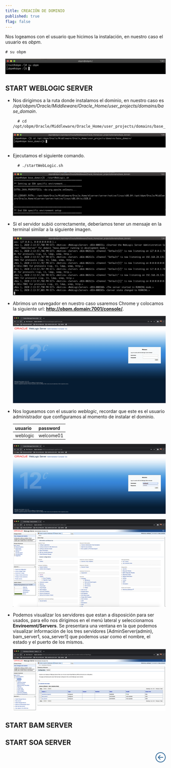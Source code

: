 ```yaml
---
title: CREACIÓN DE DOMINIO
published: true
flag: false 
---
```


Nos logeamos con el usuario que hicimos la instalación, en nuestro caso el usuario es *obpm*.

    # su obpm

![start_1](../assets/obpm/centos/start-service/start_1.png)

## START WEBLOGIC SERVER

+ Nos dirigimos a la ruta donde instalamos el dominio, en nuestro caso es */opt/obpm/Oracle/Middleware/Oracle_Home/user_projects/domains/base_domain*.

        # cd /opt/obpm/Oracle/Middleware/Oracle_Home/user_projects/domains/base_domain

    ![start_2](../assets/obpm/centos/start-service/start_2.png)

+ Ejecutamos el siguiente comando.

        # ./startWebLogic.sh

    ![start_3](../assets/obpm/centos/start-service/start_3.png)

+ Si el servidor subió correctamente, deberíamos tener un mensaje en la terminal similar a la siguiente imagen.

    ![start_4](../assets/obpm/centos/start-service/start_4.png)

+ Abrimos un navegador en nuestro caso usaremos Chrome y colocamos la siguiente url: **http://obpm.domain:7001/console/**.

    ![start_5](../assets/obpm/centos/start-service/start_5.png)

+ Nos logueamos con el usuario *weblogic*, recordar que este es el usuario administrador que configuramos al momento de instalar el dominio.

    | **usuario** | **password** |
    | ----------- | ------------ |
    | weblogic    | welcome01    |

    ![start_6](../assets/obpm/centos/start-service/start_6.png)

    ![start_7](../assets/obpm/centos/start-service/start_7.png)

+ Podemos visualizar los servidores que estan a disposición para ser usados, para ello nos dirigimos en el menú lateral y seleccionamos **Enviroemnt/Servers**. Se presentara una ventana en la que podemos visualizar información de los tres servidores [AdminServer(admin), bam_server1, soa_server1] que podemos usar como el nombre, el estado y el puerto de los mismos.

    ![start_8](../assets/obpm/centos/start-service/start_8.png)

## START BAM SERVER

## START SOA SERVER

<div align="right">
    <a href="obpm-centos-install">
        <img src="../assets/icons/boton-back.png" title="Instalación OBPM Centos"  />
    </a>
</div>